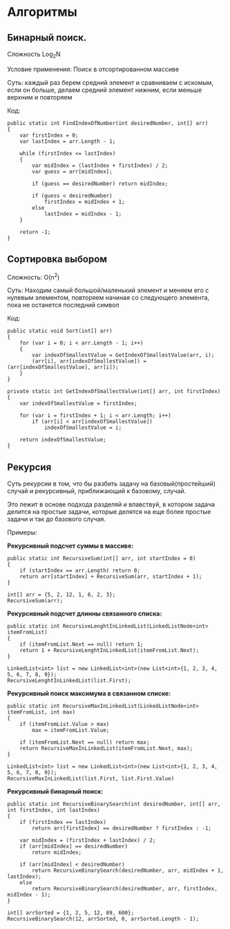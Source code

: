 # Алгоритмы #

## Бинарный поиск.

Сложность Log<sub>2</sub>N

Условие применения: Поиск в отсортированном массиве

Суть: каждый раз берем средний элемент и сравниваем с искомым, если он больше,
делаем средний элемент нижним, если меньше верхним и повторяем

Код:

    public static int FindIndexOfNumber(int desiredNumber, int[] arr)
    {
        var firstIndex = 0;
        var lastIndex = arr.Length - 1;

        while (firstIndex <= lastIndex)
        {
            var midIndex = (lastIndex + firstIndex) / 2;
            var guess = arr[midIndex];

            if (guess == desiredNumber) return midIndex;

            if (guess < desiredNumber)
                firstIndex = midIndex + 1;
            else
                lastIndex = midIndex - 1;
        }

        return -1;
    }


## Сортировка выбором


Сложность: O(n<sup>2</sup>)

Суть: Находим самый большой/маленький элемент и меняем его с нулевым элементом, повторяем начиная со следующего элемента, пока не останется последний символ

Код:

    public static void Sort(int[] arr)
    {
        for (var i = 0; i < arr.Length - 1; i++)
        {
            var indexOfSmallestValue = GetIndexOfSmallestValue(arr, i);
            (arr[i], arr[indexOfSmallestValue]) = (arr[indexOfSmallestValue], arr[i]);
        }
    }

    private static int GetIndexOfSmallestValue(int[] arr, int firstIndex)
    {
        var indexOfSmallestValue = firstIndex;

        for (var i = firstIndex + 1; i < arr.Length; i++)
            if (arr[i] < arr[indexOfSmallestValue])
                indexOfSmallestValue = i;

        return indexOfSmallestValue;
    }



## Рекурсия

Суть рекурсии в том, что бы разбить задачу на базовый(простейший) случай и рекурсивный,
приближающий к базовому, случай.

Это лежит в основе подхода разделяй и влавствуй, в котором задача делится на простые задачи,
которые делятся на еще более простые задачи и так до базового случая.

Примеры:

**Рекурсивный подсчет суммы в массиве:**

    public static int RecursiveSum(int[] arr, int startIndex = 0)
    {
        if (startIndex == arr.Length) return 0;
        return arr[startIndex] + RecursiveSum(arr, startIndex + 1);
    }

    int[] arr = {5, 2, 12, 1, 6, 2, 3};
    RecursiveSum(arr);

**Рекурсивный подсчет длинны связанного списка:**

    public static int RecursiveLenghtInLinkedList(LinkedListNode<int> itemFromList)
    {
        if (itemFromList.Next == null) return 1;
        return 1 + RecursiveLenghtInLinkedList(itemFromList.Next);
    }

    LinkedList<int> list = new LinkedList<int>(new List<int>{1, 2, 3, 4, 5, 6, 7, 8, 9});
    RecursiveLenghtInLinkedList(list.First);

**Рекурсивный поиск максимума в связанном списке:**

    public static int RecursiveMaxInLinkedList(LinkedListNode<int> itemFromList, int max)
    {
        if (itemFromList.Value > max)
            max = itemFromList.Value;

        if (itemFromList.Next == null) return max;
        return RecursiveMaxInLinkedList(itemFromList.Next, max);
    }

    LinkedList<int> list = new LinkedList<int>(new List<int>{1, 2, 3, 4, 5, 6, 7, 8, 9});
    RecursiveMaxInLinkedList(list.First, list.First.Value)

**Рекурсивный бинарный поиск:**

    public static int RecursiveBinarySearch(int desiredNumber, int[] arr, int firstIndex, int lastIndex)
    {
        if (firstIndex == lastIndex)
            return arr[firstIndex] == desiredNumber ? firstIndex : -1;

        var midIndex = (firstIndex + lastIndex) / 2;
        if (arr[midIndex] == desiredNumber)
            return midIndex;

        if (arr[midIndex] < desiredNumber)
            return RecursiveBinarySearch(desiredNumber, arr, midIndex + 1, lastIndex);
        else
            return RecursiveBinarySearch(desiredNumber, arr, firstIndex, midIndex - 1);
    }

    int[] arrSorted = {1, 2, 5, 12, 89, 600};
    RecursiveBinarySearch(12, arrSorted, 0, arrSorted.Length - 1);

